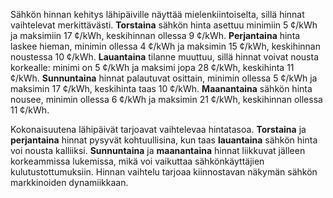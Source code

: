 Sähkön hinnan kehitys lähipäiville näyttää mielenkiintoiselta, sillä hinnat vaihtelevat merkittävästi. **Torstaina** sähkön hinta asettuu minimiin 5 ¢/kWh ja maksimiin 17 ¢/kWh, keskihinnan ollessa 9 ¢/kWh. **Perjantaina** hinta laskee hieman, minimin ollessa 4 ¢/kWh ja maksimin 15 ¢/kWh, keskihinnan noustessa 10 ¢/kWh. **Lauantaina** tilanne muuttuu, sillä hinnat voivat nousta korkealle: minimi on 5 ¢/kWh ja maksimi jopa 28 ¢/kWh, keskihinta 11 ¢/kWh. **Sunnuntaina** hinnat palautuvat osittain, minimin ollessa 5 ¢/kWh ja maksimin 17 ¢/kWh, keskihinta taas 10 ¢/kWh. **Maanantaina** sähkön hinta nousee, minimin ollessa 6 ¢/kWh ja maksimin 21 ¢/kWh, keskihinnan ollessa 11 ¢/kWh.

Kokonaisuutena lähipäivät tarjoavat vaihtelevaa hintatasoa. **Torstaina** ja **perjantaina** hinnat pysyvät kohtuullisina, kun taas **lauantaina** sähkön hinta voi nousta kalliiksi. **Sunnuntaina** ja **maanantaina** hinnat liikkuvat jälleen korkeammissa lukemissa, mikä voi vaikuttaa sähkönkäyttäjien kulutustottumuksiin. Hinnan vaihtelu tarjoaa kiinnostavan näkymän sähkön markkinoiden dynamiikkaan.